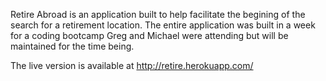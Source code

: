 Retire Abroad is an application built to help facilitate the begining of the search for a retirement location.
The entire application was built in a week for a coding bootcamp Greg and Michael were attending but will be maintained for the time being.

The live version is available at http://retire.herokuapp.com/
